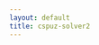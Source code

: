 ```yaml
---
layout: default
title: cspuz-solver2
---
```


<div id="root"></div>
<script defer="defer" src="static/js/main.js"></script>
